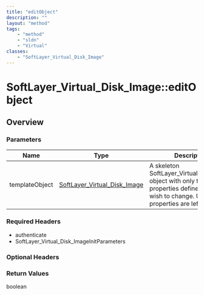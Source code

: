 ```yaml
---
title: "editObject"
description: ""
layout: "method"
tags:
    - "method"
    - "sldn"
    - "Virtual"
classes:
    - "SoftLayer_Virtual_Disk_Image"
---
```

# SoftLayer_Virtual_Disk_Image::editObject
## Overview 


### Parameters 
|Name | Type | Description |
| --- | --- | --- |
|templateObject| <a href='/reference/datatypes/SoftLayer_Virtual_Disk_Image'>SoftLayer_Virtual_Disk_Image </a>| A skeleton SoftLayer_Virtual_Disk_Image object with only the properties defined that you wish to change. Unchanged properties are left alone.|


### Required Headers
* authenticate
* SoftLayer_Virtual_Disk_ImageInitParameters

### Optional Headers

### Return Values
boolean

